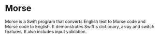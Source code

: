 # Morse

Morse is a Swift program that converts English text to Morse code and Morse code to English.
It demonstrates Swift's dictionary, array and switch features. It also includes input validation.